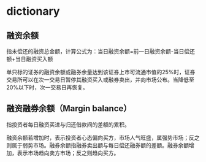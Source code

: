 # dictionary

## 融资余额

指未偿还的融资总金额，计算公式为：当日融资余额=前一日融资余额-当日偿还额+当日融资买入额

单只标的证券的融资余额或融券余量达到该证券上市可流通市值的25%时，证券交易所可以在次一交易日暂停其融资买入或融券卖出，并向市场公布。当降低至20%以下时，次一交易日再恢复。

## 融资融券余额（Margin balance）

指投资者每日融资买进与归还借款间的差额的累积。

融资余额若增加时，表示投资者心态偏向买方，市场人气旺盛，属强势市场；反之则属于弱势市场。融券余额指融券卖出额与每日偿还融券额的差额。融券余额增加，表示市场趋向卖方市场；反之则趋向买方。
